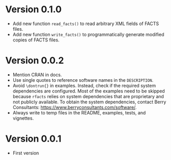 # Version 0.1.0

* Add new function `read_facts()` to read arbitrary XML fields of FACTS files.
* Add new function `write_facts()` to programmatically generate modified copies of FACTS files.

# Version 0.0.2

* Mention CRAN in docs.
* Use single quotes to reference software names in the `DESCRIPTION`.
* Avoid `\dontrun{}` in examples. Instead, check if the required system dependencies are configured. Most of the examples need to be skipped because `rfacts` relies on system dependencies that are proprietary and not publicly available. To obtain the system dependencies, contact Berry Consultants: <https://www.berryconsultants.com/software/>.
* Always write to temp files in the README, examples, tests, and vignettes.

# Version 0.0.1

* First version
